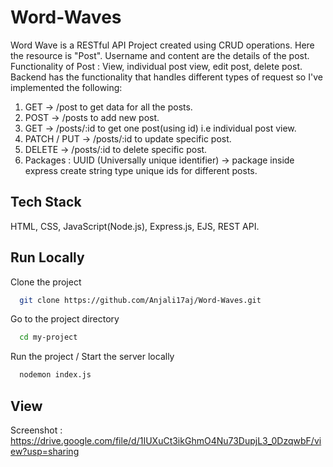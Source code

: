 
# Word-Waves

Word Wave is a RESTful API Project created using CRUD operations. Here the resource is "Post". Username and content are the details of the post. 
Functionality of Post : View, individual post view, edit post, delete post. Backend has the functionality that handles different types of request so I've implemented the following:
1) GET  -> /post  to get data for all the posts.
2) POST -> /posts   to add new post. 
3) GET ->  /posts/:id  to get one post(using id) i.e individual post view.
4) PATCH / PUT -> /posts/:id   to update specific post.
5) DELETE -> /posts/:id  to delete specific post.
6) Packages : UUID (Universally  unique identifier) -> package inside express create string type unique ids for different posts.



## Tech Stack

HTML, CSS, JavaScript(Node.js), Express.js,  EJS,  REST API.


## Run Locally

Clone the project

```bash
  git clone https://github.com/Anjali17aj/Word-Waves.git
```

Go to the project directory

```bash
  cd my-project
```

Run the project / Start the server locally

```bash
  nodemon index.js
```


## View


Screenshot :
https://drive.google.com/file/d/1IUXuCt3ikGhmO4Nu73DupjL3_0DzqwbF/view?usp=sharing